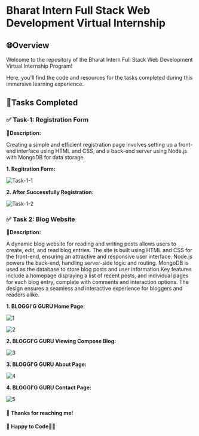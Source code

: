 # Bharat Intern Full Stack Web Development Virtual Internship

## 🌐Overview

Welcome to the repository of the Bharat Intern Full Stack Web Development Virtual Internship Program!

Here, you'll find the code and resources for the tasks completed during this immersive learning experience.

## 📌Tasks Completed

### ✅ Task-1: Registration Form

**📝Description:** 

Creating a simple and efficient registration page involves setting up a front-end interface using HTML and CSS, and a back-end server using Node.js with MongoDB for data storage.


**1. Regitration Form:**

![Task-1-1](https://github.com/brijeshparmar2054/Bharat_InternShip/assets/129920028/440e66ab-5b9d-4ec4-bc28-5892d229eeaa)


**2. After Successfully Registration:**

![Task-1-2](https://github.com/brijeshparmar2054/Bharat_InternShip/assets/129920028/058818f0-4834-4b1c-aa0e-5b5f2c27d61f)

### ✅ Task 2: Blog Website

**📝Description:** 

A dynamic blog website for reading and writing posts allows users to create, edit, and read blog entries. The site is built using HTML and CSS for the front-end, ensuring an attractive and responsive user interface. Node.js powers the back-end, handling server-side logic and routing. MongoDB is used as the database to store blog posts and user information.Key features include a homepage displaying a list of recent posts, and individual pages for each blog entry, complete with comments and interaction options. The design ensures a seamless and interactive experience for bloggers and readers alike.

**1. BLOGGI'G GURU Home Page:**

![1](https://github.com/brijeshparmar2054/Bharat_InternShip/assets/129920028/e28ee8be-31b8-4332-a42a-335503d232bb)

![2](https://github.com/brijeshparmar2054/Bharat_InternShip/assets/129920028/b197d438-817e-482a-8024-e2b6028fd9d9)

**2. BLOGGI'G GURU Viewing Compose Blog:**

![3](https://github.com/brijeshparmar2054/Bharat_InternShip/assets/129920028/5e95a36e-614d-44b8-a522-18d4f8df5e6d)

**3. BLOGGI'G GURU About Page:**

![4](https://github.com/brijeshparmar2054/Bharat_InternShip/assets/129920028/00d6f90e-0dcf-4aa9-8b74-6aad98580be9)

**4. BLOGGI'G GURU Contact Page:**

![5](https://github.com/brijeshparmar2054/Bharat_InternShip/assets/129920028/3695639b-f9a8-422b-8cde-6a9579121ce1)

#### 📌 Thanks for reaching me!
#### 📌 Happy to Code🚀💫
